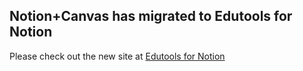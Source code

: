 ## Notion+Canvas has migrated to Edutools for Notion
Please check out the new site at [Edutools for Notion](https://edutools.srg.id.au)